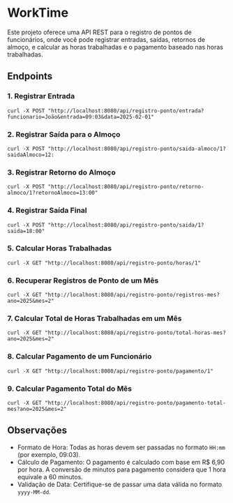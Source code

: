 # WorkTime

Este projeto oferece uma API REST para o registro de pontos de funcionários, onde você pode registrar entradas, saídas, retornos de almoço, e calcular as horas trabalhadas e o pagamento baseado nas horas trabalhadas.

## Endpoints
### 1. Registrar Entrada
`curl -X POST "http://localhost:8080/api/registro-ponto/entrada?funcionario=João&entrada=09:03&data=2025-02-01"`

### 2. Registrar Saída para o Almoço
`curl -X POST "http://localhost:8080/api/registro-ponto/saida-almoco/1?saidaAlmoco=12:`

### 3. Registrar Retorno do Almoço
`curl -X POST "http://localhost:8080/api/registro-ponto/retorno-almoco/1?retornoAlmoco=13:00"`

### 4. Registrar Saída Final
`curl -X POST "http://localhost:8080/api/registro-ponto/saida/1?saida=18:00"`

### 5. Calcular Horas Trabalhadas
`curl -X GET "http://localhost:8080/api/registro-ponto/horas/1"`

### 6. Recuperar Registros de Ponto de um Mês
`curl -X GET "http://localhost:8080/api/registro-ponto/registros-mes?ano=2025&mes=2"`

### 7. Calcular Total de Horas Trabalhadas em um Mês
`curl -X GET "http://localhost:8080/api/registro-ponto/total-horas-mes?ano=2025&mes=2"`

### 8. Calcular Pagamento de um Funcionário
`curl -X GET "http://localhost:8080/api/registro-ponto/pagamento/1"`

### 9. Calcular Pagamento Total do Mês
`curl -X GET "http://localhost:8080/api/registro-ponto/pagamento-total-mes?ano=2025&mes=2"`

## Observações

- Formato de Hora: Todas as horas devem ser passadas no formato `HH:mm` (por exemplo, 09:03).
- Cálculo de Pagamento: O pagamento é calculado com base em R$ 6,90 por hora. A conversão de minutos para pagamento considera que 1 hora equivale a 60 minutos.
- Validação de Data: Certifique-se de passar uma data válida no formato `yyyy-MM-dd`.
